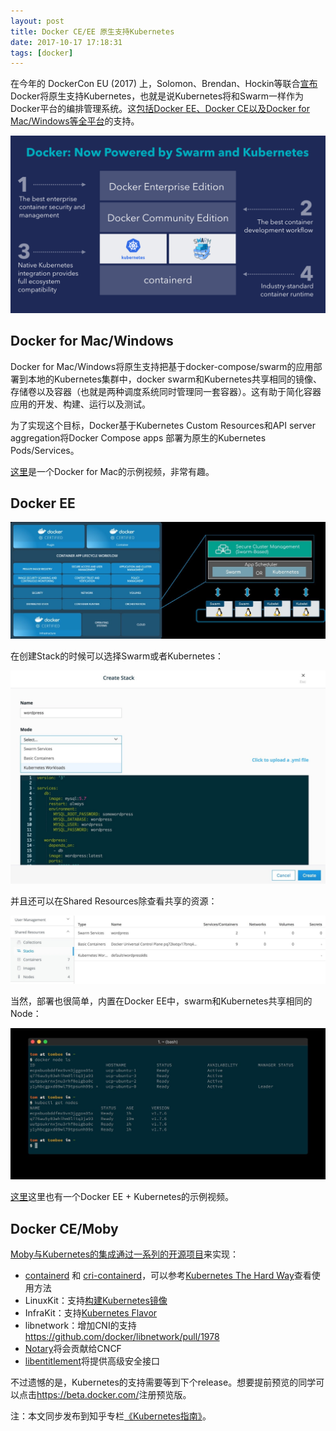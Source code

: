 ```yaml
---
layout: post
title: Docker CE/EE 原生支持Kubernetes
date: 2017-10-17 17:18:31
tags: [docker]
---
```


在今年的 DockerCon EU (2017) 上，Solomon、Brendan、Hockin等联合[宣布](https://blog.docker.com/2017/10/kubernetes-docker-platform-and-moby-project/)Docker将原生支持Kubernetes，也就是说Kubernetes将和Swarm一样作为Docker平台的编排管理系统。这[包括Docker EE、Docker CE以及Docker for Mac/Windows等全平台](https://www.docker.com/kubernetes)的支持。

![](/images/15082343121829.png)


## Docker for Mac/Windows

Docker for Mac/Windows将原生支持把基于docker-compose/swarm的应用部署到本地的Kubernetes集群中，docker swarm和Kubernetes共享相同的镜像、存储卷以及容器（也就是两种调度系统同时管理同一套容器）。这有助于简化容器应用的开发、构建、运行以及测试。

为了实现这个目标，Docker基于Kubernetes Custom Resources和API server aggregation将Docker Compose apps 部署为原生的Kubernetes Pods/Services。

[这里](https://www.youtube.com/watch?time_continue=262&v=jWupQjdjLN0)是一个Docker for Mac的示例视频，非常有趣。

## Docker EE

![](/images/15082337741260.jpg)

在创建Stack的时候可以选择Swarm或者Kubernetes：

![](/images/15082337923290.jpg)

并且还可以在Shared Resources除查看共享的资源：

![](/images/15082338098210.jpg)

当然，部署也很简单，内置在Docker EE中，swarm和Kubernetes共享相同的Node：

![](/images/15082339050370.jpg)

[这里](https://www.youtube.com/watch?v=h2B6mhDCw2o)这里也有一个Docker EE + Kubernetes的示例视频。

## Docker CE/Moby

[Moby与Kubernetes的集成通过一系列的开源项目](http://mobyproject.org/kubernetes/)来实现：

- [containerd](https://github.com/containerd/containerd) 和 [cri-containerd](https://github.com/kubernetes-incubator/cri-containerd)，可以参考[Kubernetes The Hard Way](https://github.com/kelseyhightower/kubernetes-the-hard-way)查看使用方法
- LinuxKit：支持[构建Kubernetes镜像](https://github.com/linuxkit/linuxkit/tree/master/projects/kubernetes)
- InfraKit：支持[Kubernetes Flavor](https://github.com/docker/infrakit/tree/master/pkg/plugin/flavor/kubernetes)
- libnetwork：增加CNI的支持 <https://github.com/docker/libnetwork/pull/1978>
- [Notary](https://github.com/docker/notary)将会贡献给CNCF
- [libentitlement](https://github.com/docker/libentitlement)将提供高级安全接口


不过遗憾的是，Kubernetes的支持需要等到下个release。想要提前预览的同学可以点击<https://beta.docker.com/>注册预览版。

注：本文同步发布到知乎专栏[《Kubernetes指南》](https://zhuanlan.zhihu.com/kubernetes)。
